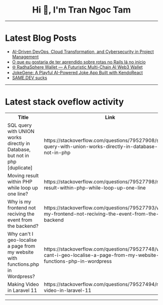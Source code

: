 <h1 align="center">Hi 👋, I'm Tran Ngoc Tam</h1>

---

# Latest Blog Posts 
<!-- BLOG-POST-LIST:START -->
- [AI-Driven DevOps, Cloud Transformation, and Cybersecurity in Project Management](https://dev.to/md_anwer_8f8bcb4292aa6095/ai-driven-devops-cloud-transformation-and-cybersecurity-in-project-management-1g0h)
- [O que eu gostaria de ter aprendido sobre rotas no Rails lá no início](https://dev.to/dnovais/o-que-eu-gostaria-de-ter-aprendido-sobre-rotas-no-rails-la-no-inicio-9f8)
- [🌐 RadhaSphere Wallet — A Futuristic Multi-Chain AI Web3 Wallet](https://dev.to/omniradhanexus/radhasphere-wallet-a-futuristic-multi-chain-ai-web3-wallet-h5i)
- [JokeGene: A Playful AI-Powered Joke App Built with KendoReact](https://dev.to/emre_tuutlu_08ce2d50db0b/jokegene-a-playful-ai-powered-joke-app-built-with-kendoreact-5e2c)
- [SAME.DEV sucks](https://dev.to/whirl/samedev-sucks-18e4)
<!-- BLOG-POST-LIST:END -->

---

# Latest stack oveflow activity
<table>
  <tr><th>Title</th><th>Link</th></tr>
  <!-- STACKOVERFLOW:START --><tr><td>SQL query with UNION works directly in Database, but not in php [duplicate]</td><td>https://stackoverflow.com/questions/79527908/sql-query-with-union-works-directly-in-database-but-not-in-php</td></tr><tr><td>Moving result within PHP while loop up one line?</td><td>https://stackoverflow.com/questions/79527798/moving-result-within-php-while-loop-up-one-line</td></tr><tr><td>Why is my frontend not reciving the event from the backend?</td><td>https://stackoverflow.com/questions/79527793/why-is-my-frontend-not-reciving-the-event-from-the-backend</td></tr><tr><td>Why can&#39;t I geo-localise a page from my website with functions.php in Wordpress?</td><td>https://stackoverflow.com/questions/79527748/why-cant-i-geo-localise-a-page-from-my-website-with-functions-php-in-wordpress</td></tr><tr><td>Making Video in Laravel 11</td><td>https://stackoverflow.com/questions/79527494/making-video-in-laravel-11</td></tr><!-- STACKOVERFLOW:END -->
</table>

---


